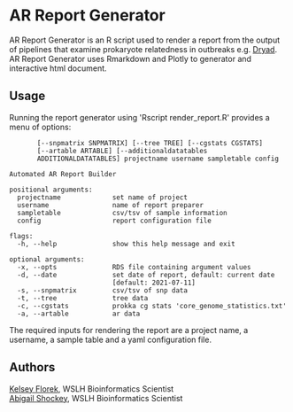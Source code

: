 # AR Report Generator

AR Report Generator is an R script used to render a report from the output of pipelines that examine prokaryote relatedness in outbreaks e.g. [Dryad](https://github.com/wslh-bio/dryad). AR Report Generator uses Rmarkdown and Plotly to generator and interactive html document.

## Usage

Running the report generator using 'Rscript render_report.R' provides a menu of options:

```usage: render_report.R [--] [--help] [--opts OPTS] [--date DATE]
       [--snpmatrix SNPMATRIX] [--tree TREE] [--cgstats CGSTATS]
       [--artable ARTABLE] [--additionaldatatables
       ADDITIONALDATATABLES] projectname username sampletable config

Automated AR Report Builder

positional arguments:
  projectname             set name of project
  username                name of report preparer
  sampletable             csv/tsv of sample information
  config                  report configuration file

flags:
  -h, --help              show this help message and exit

optional arguments:
  -x, --opts              RDS file containing argument values
  -d, --date              set date of report, default: current date
                          [default: 2021-07-11]
  -s, --snpmatrix         csv/tsv of snp data
  -t, --tree              tree data
  -c, --cgstats           prokka cg stats 'core_genome_statistics.txt'
  -a, --artable           ar data
  ```

The required inputs for rendering the report are a project name, a username, a sample table and a yaml configuration file.

## Authors
[Kelsey Florek](https://github.com/k-florek), WSLH Bioinformatics Scientist  
[Abigail Shockey](https://github.com/AbigailShockey), WSLH Bioinformatics Scientist
